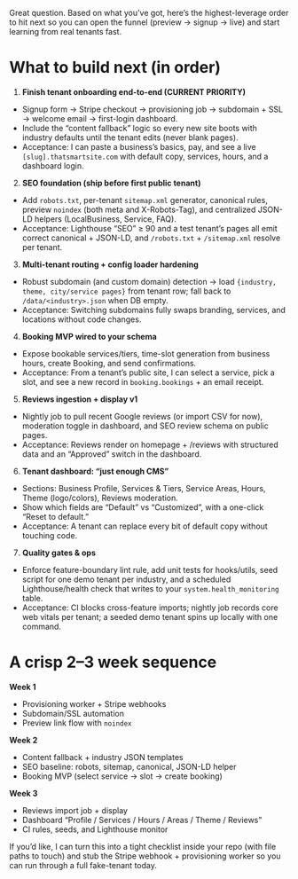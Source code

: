 Great question. Based on what you’ve got, here’s the highest-leverage order to hit next so you can open the funnel (preview → signup → live) and start learning from real tenants fast.

# What to build next (in order)

1. **Finish tenant onboarding end-to-end (CURRENT PRIORITY)**

* Signup form → Stripe checkout → provisioning job → subdomain + SSL → welcome email → first-login dashboard.
* Include the “content fallback” logic so every new site boots with industry defaults until the tenant edits (never blank pages).
* Acceptance: I can paste a business’s basics, pay, and see a live `[slug].thatsmartsite.com` with default copy, services, hours, and a dashboard login.

2. **SEO foundation (ship before first public tenant)**

* Add `robots.txt`, per-tenant `sitemap.xml` generator, canonical rules, preview `noindex` (both meta and X-Robots-Tag), and centralized JSON-LD helpers (LocalBusiness, Service, FAQ).
* Acceptance: Lighthouse “SEO” ≥ 90 and a test tenant’s pages all emit correct canonical + JSON-LD, and `/robots.txt` + `/sitemap.xml` resolve per tenant.

3. **Multi-tenant routing + config loader hardening**

* Robust subdomain (and custom domain) detection → load `{industry, theme, city/service pages}` from tenant row; fall back to `/data/<industry>.json` when DB empty.
* Acceptance: Switching subdomains fully swaps branding, services, and locations without code changes.

4. **Booking MVP wired to your schema**

* Expose bookable services/tiers, time-slot generation from business hours, create Booking, and send confirmations.
* Acceptance: From a tenant’s public site, I can select a service, pick a slot, and see a new record in `booking.bookings` + an email receipt.

5. **Reviews ingestion + display v1**

* Nightly job to pull recent Google reviews (or import CSV for now), moderation toggle in dashboard, and SEO review schema on public pages.
* Acceptance: Reviews render on homepage + /reviews with structured data and an “Approved” switch in the dashboard.

6. **Tenant dashboard: “just enough CMS”**

* Sections: Business Profile, Services & Tiers, Service Areas, Hours, Theme (logo/colors), Reviews moderation.
* Show which fields are “Default” vs “Customized”, with a one-click “Reset to default.”
* Acceptance: A tenant can replace every bit of default copy without touching code.

7. **Quality gates & ops**

* Enforce feature-boundary lint rule, add unit tests for hooks/utils, seed script for one demo tenant per industry, and a scheduled Lighthouse/health check that writes to your `system.health_monitoring` table.
* Acceptance: CI blocks cross-feature imports; nightly job records core web vitals per tenant; a seeded demo tenant spins up locally with one command.

# A crisp 2–3 week sequence

**Week 1**

* Provisioning worker + Stripe webhooks
* Subdomain/SSL automation
* Preview link flow with `noindex`

**Week 2**

* Content fallback + industry JSON templates
* SEO baseline: robots, sitemap, canonical, JSON-LD helper
* Booking MVP (select service → slot → create booking)

**Week 3**

* Reviews import job + display
* Dashboard “Profile / Services / Hours / Areas / Theme / Reviews”
* CI rules, seeds, and Lighthouse monitor

If you’d like, I can turn this into a tight checklist inside your repo (with file paths to touch) and stub the Stripe webhook + provisioning worker so you can run through a full fake-tenant today.
